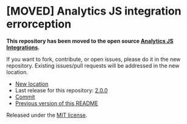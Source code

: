 
# [MOVED] Analytics JS integration errorception

**This repository has been moved to the open source [Analytics JS Integrations](https://github.com/segmentio/analytics.js-integrations).**

If you want to fork, contribute, or open issues, please do it in the new repository. Existing issues/pull requests will be addressed in the new location.

* [New location](https://github.com/segmentio/analytics.js-integrations/tree/master/integrations/errorception)
* Last release for this repository: [2.0.0](https://github.com/segment-integrations/analytics.js-integration-errorception/releases/tag/2.0.0)
* [Commit](https://github.com/segmentio/analytics.js-integrations/commit/7e5b12c83751e29bc4904b09f2a7086c4fc6f040)
* [Previous version of this README](README-OLD.md)

Released under the [MIT license](LICENSE).
